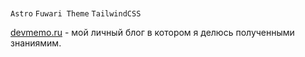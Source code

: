 # 
`Astro` `Fuwari Theme` `TailwindCSS`

[devmemo.ru](https://devmemo.ru) - мой личный блог в котором я делюсь полученными знаниямим.
